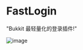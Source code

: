 FastLogin
======
"Bukkit 最轻量化的登录插件!"

![image](https://github.com/ishiyamasayuri/FastLogin/blob/master/FastLogin_LogoRE.png)

